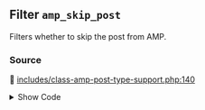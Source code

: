 ## Filter `amp_skip_post`


Filters whether to skip the post from AMP.

### Source

:link: [includes/class-amp-post-type-support.php:140](../../includes/class-amp-post-type-support.php#L140)

<details>
<summary>Show Code</summary>

```php
if ( isset( $post->ID ) && true === apply_filters( 'amp_skip_post', false, $post->ID, $post ) ) {
```

</details>
